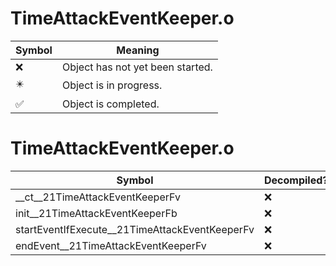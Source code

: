 # TimeAttackEventKeeper.o
| Symbol | Meaning 
| ------------- | ------------- 
| :x: | Object has not yet been started. 
| :eight_pointed_black_star: | Object is in progress. 
| :white_check_mark: | Object is completed. 


# TimeAttackEventKeeper.o
| Symbol | Decompiled? |
| ------------- | ------------- |
| __ct__21TimeAttackEventKeeperFv | :x: |
| init__21TimeAttackEventKeeperFb | :x: |
| startEventIfExecute__21TimeAttackEventKeeperFv | :x: |
| endEvent__21TimeAttackEventKeeperFv | :x: |
